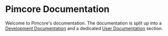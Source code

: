 # Pimcore Documentation

Welcome to Pimcore's documentation. The documentation is split up into a [Development Documentation](./Development_Documentation)
and a dedicated [User Documentation](./User_Documentation) section. 

<!-- navigation for dev and user docs will be automatically inserted here (hardcoded in daux theme) -->
